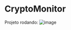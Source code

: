 # CryptoMonitor

Projeto rodando:
![image](https://github.com/user-attachments/assets/449d3573-1ea1-4532-bd3e-ec91b47d3928)
